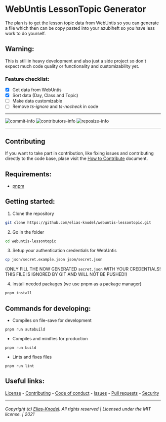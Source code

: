 # WebUntis LessonTopic Generator 
The plan is to get the lesson topic data from WebUntis so you can generate a file which then can be copy pasted into your azubiheft so you have less work to do yourself.

## Warning:
This is still in heavy development and also just a side project so don't expect 
much code quality or functionality and customizability yet.

### Feature checklist:

- [x] Get data from WebUntis
- [x] Sort data (Day, Class and Topic)
- [ ] Make data customizable
- [ ] Remove *ts-ignore* and *ts-nocheck* in code

---- 

  ![commit-info][commit-info]
  ![contributors-info][contributors-info]
  ![reposize-info][reposize-info]

----

## Contributing

If you want to take part in contribution, like fixing issues and contributing directly to the code base, plase visit the [How to Contribute][github-contribute] document.

## Requirements:
- [pnpm](https://pnpm.js.org/en/installation)

## Getting started:
1. Clone the repository
```bash
git clone https://github.com/elias-knodel/webuntis-lessontopic.git
```

2. Go in the folder
```bash
cd webuntis-lessontopic
```

3. Setup your authentication credentials for WebUntis
```bash
cp json/secret.example.json json/secret.json
```
(ONLY FILL THE NOW GENERATED `secret.json` WITH YOUR CREDENTIALS! 
THIS FILE IS IGNORED BY GIT AND WILL NOT BE PUSHED!)

4. Install needed packages (we use pnpm as a package manager)
```bash
pnpm install
```

## Commands for developing:
- Compiles on file-save for development
```
pnpm run autobuild
```

- Compiles and minifies for production
```
pnpm run build
```

- Lints and fixes files
```
pnpm run lint
```

## Useful links:
[License][github-license] - 
[Contributing][github-contribute] - 
[Code of conduct][github-codeofconduct] - 
[Issues][github-issues] - 
[Pull requests][github-pulls] - 
[Security][github-security] 

<hr>  

###### Copyright (c) [Elias-Knodel][github-team]. All rights reserved | Licensed under the MIT license. | 2021

<!-- Variables -->
[github-team]: https://github.com/elias-knodel

[github-license]: https://github.com/elias-knodel/webuntis-lessontopic/blob/master/LICENSE
[github-contribute]: https://github.com/elias-knodel/webuntis-lessontopic/blob/master/CONTRIBUTING.md
[github-codeofconduct]: https://github.com/elias-knodel/webuntis-lessontopic/blob/master/CODE_OF_CONDUCT.md
[github-issues]: https://github.com/elias-knodel/webuntis-lessontopic/issues
[github-pulls]: https://github.com/elias-knodel/webuntis-lessontopic/pulls
[github-security]: https://github.com/elias-knodel/webuntis-lessontopic/blob/master/SECURITY.md

[commit-info]: https://img.shields.io/github/last-commit/elias-knodel/webuntis-lessontopic?style=flat-square

[contributors-info]: https://img.shields.io/github/contributors/elias-knodel/webuntis-lessontopic?style=flat-square

[reposize-info]: https://img.shields.io/github/repo-size/elias-knodel/webuntis-lessontopic?style=flat-square
